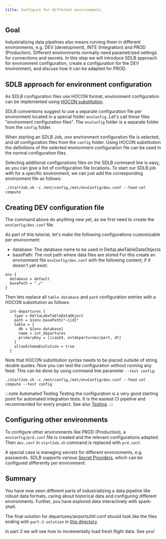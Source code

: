 ```yaml
---
title: Configure for different environments
---
```


## Goal

Industrializing data pipelines also means running them in different environments, e.g. DEV (development), INTE (Integration) and PROD (Production).
Different environments normally need parametrized settings for connections and secrets.
In this step we will introduce SDLB approach for environment configuration, create a configuration for the DEV environment, and discuss how it can be adapted for PROD.

## SDLB approach for environment configuration

As SDLB configuration files use HOCON format, environment configuration can be implemented using [HOCON substitution](https://github.com/lightbend/config/blob/master/HOCON.md#substitutions). 

SDLB conventions suggest to use a separate configuration file per environment located in a special folder `envConfig`.
Let's call these files "environment configuration files". The `envConfig` folder is a separate folder from the `config` folder.

When starting an SDLB Job, *one* environment configuration file is selected, and *all* configuration files from the `config` folder.
Using HOCON substitution the definitions of the selected environment configuration file can be used in the normal configuration files.  

Selecting additional configurations files on the SDLB command line is easy, as you can give a list of configuration file locations.
To start our SDLB job with for a specific environment, we can just add the corresponding environment file as follows:
```
./startJob.sh -c /mnt/config,/mnt/envConfig/dev.conf --feed-sel compute
```

## Creating DEV configuration file

The command above do anything new yet, as we first need to create the `envConfig/dev.conf` file.

As part of this tutorial, let's make the following configurations customizable per environment:
- database: The database name to be used in DeltaLakeTableDataObjects
- basePath: The root path where data files are stored
For this create an environment file `envConfig/dev.conf` with the following content, if it doesn't yet exist:
```
env {
  database = default
  basePath = "./"
}
```

Then lets replace all `table.database` and `path` configuration entries with a HOCON substitution as follows:
```
  int-departures {
    type = DeltaLakeTableDataObject
    path = ${env.basePath}"~{id}"
    table = {
      db = ${env.database}
      name = int_departures
      primaryKey = [icao24, estdepartureairport, dt]
    }
    allowSchemaEvolution = true
  }
```

Note that HOCON substitution syntax needs to be placed outside of string double quotes.
Now you can test the configuration without running any feed. This can be done by using command line parameter `--test config`: 
```
./startJob.sh -c /mnt/config,/mnt/envConfig/dev.conf --feed-sel compute --test config
```

:::note Automated Testing
Testing the configuration is a very good starting point for automated integration tests.
It is the easiest CI pipeline and recommended for every project. See also [Testing](/docs/reference/testing.md).
:::

## Configuring other environments

To configure other environments like PROD (Production), a `envConfig/prd.conf` file is created and the relevant configurations adapted.
Then `dev.conf` in `startJob.sh` command is replaced with `prd.conf`.

A special case is managing secrets for different environments, e.g. passwords.
SDLB supports various [Secret Providers](/docs/reference/hoconSecrets.md), which can be configured differently per environment.

## Summary

You have now seen different parts of industrializing a data pipeline like robust data formats, caring about historical data and configuring different environments.
Further, you have explored data interactively with spark-shell. 

The final solution for departures/airports/btl.conf should look like the files ending with `part-2-solution` in [this directory](https://github.com/smart-data-lake/getting-started/tree/master/config).

In part 3 we will see how to incrementally load fresh flight data.
See you!

